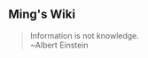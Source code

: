 ## Ming's Wiki

>Information is not knowledge.                                               
>                  ~Albert Einstein